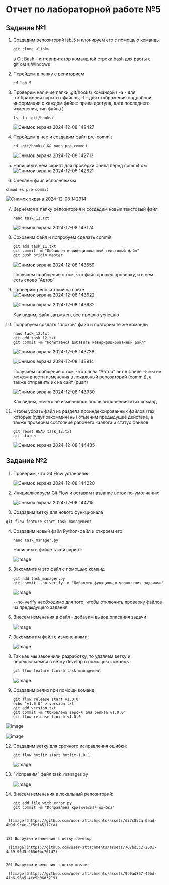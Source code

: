 # Отчет по лабораторной работе №5
## Задание №1
1) Создадим репозиторий lab_5 и клонируем его с помощью команды
   ```
   git clone <link>
   ```
   в Git Bash - интерпритатор командной строки bash для раоты с git`ом в Windows
2) Перейдем в папку с репиторием
   ```
   cd lab_5
   ```
   
3) Проверим наличие папки .git/hooks/ командой ( -a - для отображения скрытых файлов, -l - для отображения подробной информации о каждом файле: права доступа, дата последнего изменения, тип файла )
   ```
   ls -la .git/hooks/
   ```
   ![Снимок экрана 2024-12-08 142427](https://github.com/user-attachments/assets/25355669-b520-4282-a513-015f882cbfcb)
4) Перейдем в нее и создадим файл pre-commit
   ```
   cd .git/hooks/ && nano pre-commit
   ```
   ![Снимок экрана 2024-12-08 142713](https://github.com/user-attachments/assets/e30219d6-566e-498e-aef4-43f48b1efc94)
5) Напишем в нем скрипт для проверки файла перед commit`ом
   ![Снимок экрана 2024-12-08 142821](https://github.com/user-attachments/assets/d1a1c81e-2bd6-489f-97f0-fbd336723cc9)

6)  Сделаем файл исполняемым
   ```
   chmod +x pre-commit
   ```
   ![Снимок экрана 2024-12-08 142914](https://github.com/user-attachments/assets/0fd1b614-fab2-470c-842b-6632e799538b)

7) Вернемся в папку репозитория и создадим новый текстовый файл
   ```
   nano task_11.txt
   ```
   ![Снимок экрана 2024-12-08 143124](https://github.com/user-attachments/assets/04807714-bbea-4b71-997f-846e99773db8)
8) Сохраним файл и попробуем сделать commit
   ```
   git add task_11.txt
   git commit -m "Добавлен верифицированный текстовый файл"
   git push origin master
   ```
   ![Снимок экрана 2024-12-08 143559](https://github.com/user-attachments/assets/e5cd94ae-141b-441a-97e6-c9e5e38101b7)

   Получаем сообщение о том, что файл прошел проверку, и в нем есть слово "Автор"

9) Проверим репозиторий на сайте
    ![Снимок экрана 2024-12-08 143622](https://github.com/user-attachments/assets/2752ef74-1049-4f46-a050-45cd2b1c6706)
   
    ![Снимок экрана 2024-12-08 143632](https://github.com/user-attachments/assets/bfe505e7-3477-4b1d-86b5-f0a30c7aec2c)

    Как видим, файл загружен, все прошло успешно

11) Попробуем создать "плохой" файл и повторим те же команды
    ```
    nano task_12.txt
    git add task_12.txt
    git commit -m "Попытаемся добавить неверифицированный файл"
    ```
    ![Снимок экрана 2024-12-08 143738](https://github.com/user-attachments/assets/3872307e-f0fb-4bc3-97d0-032d3a7ddc71)
    
    ![Снимок экрана 2024-12-08 143914](https://github.com/user-attachments/assets/785108e6-8486-4435-9270-65adc40d7f6f)
    
    Получаем сообщение о том, что слова "Автор" нет в файле -> мы не можем внести изменения в локальный репозиторий (commit), а также отправить их на сайт (push)
    
    ![Снимок экрана 2024-12-08 143930](https://github.com/user-attachments/assets/170a41f7-3045-45cc-968b-7edd89fef90b)
    
    Как видим, ничего не изменилось после выполнения этих команд
12) Чтобы убрать файл из раздела проиндексированных файлов (тех, которые будут закоммичены) отменим предыдущее действие, а также проверим состояние рабочего каалога и статус файлов
    ```
    git reset HEAD task_12.txt
    git status
    ```
    ![Снимок экрана 2024-12-08 144435](https://github.com/user-attachments/assets/bfbfab5c-cd90-4cf8-a3c1-6d9e1c2b3a31)

## Задание №2
1) Проверим, что Git Flow установлен
   
   ![Снимок экрана 2024-12-08 144220](https://github.com/user-attachments/assets/739fcbdd-cd86-4b62-9a12-5f945f68e24b)

2) Инициализируем Git Flow и оставим название веток по-умолчанию
   
   ![Снимок экрана 2024-12-08 144715](https://github.com/user-attachments/assets/8adf1ad1-4b37-4314-97a4-49c9a277e4f2)

3)  Создадим ветку для нового функционала
   ```
   git flow feature start task-management
   ```
4) Создадим новый файл Python-файл и откроем его
   ```
   nano task_manager.py
   ```
   Напишем в файле такой скрипт:

   ![image](https://github.com/user-attachments/assets/4b3bf2e4-e00d-4b29-90b4-1a99a4102f7a)
   

6) Закоммитим это файл с помощью команд
   ```
   git add task_manager.py
   git commit --no-verify -m "Добавлен функционал управления задачами"
   ```
   
   ![image](https://github.com/user-attachments/assets/71fa39ac-8f7c-4124-9dcf-cc6dd0117e3f)

   --no-verify необходимо для того, чтобы отключить проверку файлов из предыдущего задания
   
8) Внесем изменения в файл - добавим вывод описания задачи

   ![image](https://github.com/user-attachments/assets/2d60ca5e-10b0-4bb6-99d1-68c232a27508)

9) Закоммитим файл с изменениями:
    
    ![image](https://github.com/user-attachments/assets/8c715ce1-e845-4d15-a5c4-99bbd27fb47a)

10) Так как мы закончили разработку, то удаляем ветку и переключаемся в ветку develop с помощью команды:
    ```
    git flow feature finish task-management
    ```
    ![image](https://github.com/user-attachments/assets/3eaff158-741f-4d22-bf0e-b75810d7e702)

11) Создадим релиз при помощи команд:
    ```
    git flow release start v1.0.0
    echo "v1.0.0" > version.txt
    git add version.txt
    git commit -m "Обновлена версия для релиза v1.0.0"
    git flow release finish v1.0.0
    ```


   ![image](https://github.com/user-attachments/assets/002ebd6c-1715-4705-b544-cf3051c9f7d3)

   ![image](https://github.com/user-attachments/assets/2fddb6ca-908d-4f27-a3e6-f43cdbeb353b)


12) Создадим ветку для срочного исправления ошибки:
    
    ```
    git flow hotfix start hotfix-1.0.1
    ```
    
    ![image](https://github.com/user-attachments/assets/5b1d9f41-c5bd-45dd-9348-9d8e2d67a6ea)
    

14) "Исправим" файл task_manager.py
    
    ![image](https://github.com/user-attachments/assets/74c8ceed-9dc8-405a-a8e4-afa90bd74685)
    

16) Внесем изменения в локальный репозиторий:
    
    ```
    git add file_with_error.py
    git commit -m "Исправлена критическая ошибка"
   ```
    
    ![image](https://github.com/user-attachments/assets/d57c852a-6aad-4b9d-9c4e-2f5ef45117fa)
    

18) Выгрузим изменения в ветку develop
    
    ![image](https://github.com/user-attachments/assets/767bd5c2-2001-4a69-90d5-965d0bc76fd7)
    

20) Выгрузим изменения в ветку master
    
    ![image](https://github.com/user-attachments/assets/9c0ad867-49bd-41b6-96b5-4fe9b06d3219)

